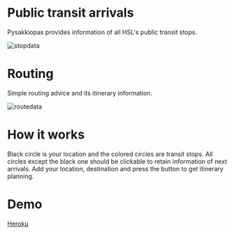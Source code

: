 
# Public transit arrivals
Pysakkiopas provides information of all HSL's public transit stops.

![stopdata](http://pove.arkku.net/upload/uploads/demo1.jpg)

# Routing
Simple routing advice and its itinerary information.

![routedata](http://pove.arkku.net/upload/uploads/demo2.jpg)

# How it works
Black circle is your location and the colored circles are transit stops. All circles except the black one should be clickable to retain information of next arrivals. Add your location, destination and press the button to get itinerary planning.

# Demo
[Heroku](https://pysakkiopas.herokuapp.com)
